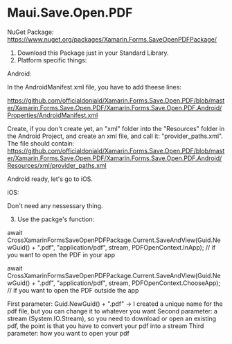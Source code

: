 # Maui.Save.Open.PDF

NuGet Package: https://www.nuget.org/packages/Xamarin.Forms.SaveOpenPDFPackage/

1. Download this Package just in your Standard Library.
2. Platform specific things:

Android:

In the AndroidManifest.xml file, you have to add theese lines:

https://github.com/officialdoniald/Xamarin.Forms.Save.Open.PDF/blob/master/Xamarin.Forms.Save.Open.PDF/Xamarin.Forms.Save.Open.PDF.Android/Properties/AndroidManifest.xml

Create, if you don't create yet, an "xml" folder into the "Resources" folder in the Android Project, and create an xml file, and call it: "provider_paths.xml".
The file should contain:
https://github.com/officialdoniald/Xamarin.Forms.Save.Open.PDF/blob/master/Xamarin.Forms.Save.Open.PDF/Xamarin.Forms.Save.Open.PDF.Android/Resources/xml/provider_paths.xml

Android ready, let's go to iOS.

iOS:

Don't need any nessessary thing.

3. Use the packge's function:

await CrossXamarinFormsSaveOpenPDFPackage.Current.SaveAndView(Guid.NewGuid() + ".pdf", "application/pdf", stream, PDFOpenContext.InApp); // if you want to open the PDF in your app

await CrossXamarinFormsSaveOpenPDFPackage.Current.SaveAndView(Guid.NewGuid() + ".pdf", "application/pdf", stream, PDFOpenContext.ChooseApp); // if you want to open the PDF outside the app

First parameter: Guid.NewGuid() + ".pdf" -> I created a unique name for the pdf file, but you can change it to whatever you want
Second parameter: a stream (System.IO.Stream), so you need to download or open an existing pdf, the point is that you have to convert your pdf into a stream
Third parameter: how you want to open your pdf
